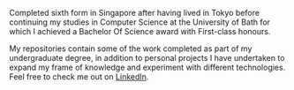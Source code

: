 Completed sixth form in Singapore after having lived in Tokyo before continuing my studies in Computer Science at the University of Bath for which I achieved a Bachelor Of Science award with First-class honours. 

My repositories contain some of the work completed as part of my undergraduate degree, in addition to personal projects I have undertaken to expand my frame of knowledge and experiment with different technologies. Feel free to check me out on [LinkedIn](https://www.linkedin.com/in/olivereisenberg).

<!--
**oeisenberg/oeisenberg** is a ✨ _special_ ✨ repository because its `README.md` (this file) appears on your GitHub profile.

Here are some ideas to get you started:

- 🔭 I’m currently working on ...
- 🌱 I’m currently learning ...
- 👯 I’m looking to collaborate on ...
- 🤔 I’m looking for help with ...
- 💬 Ask me about ...
- 📫 How to reach me: ...
- 😄 Pronouns: ...
- ⚡ Fun fact: ...
-->
